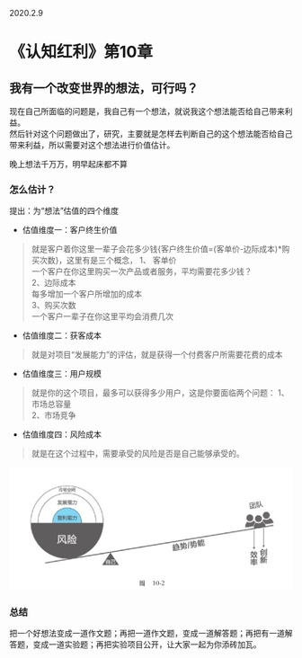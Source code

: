 2020.2.9

# 《认知红利》第10章
## 我有一个改变世界的想法，可行吗？
现在自己所面临的问题是，我自己有一个想法，就说我这个想法能否给自己带来利益。  
然后针对这个问题做出了，研究，主要就是怎样去判断自己的这个想法能否给自己带来利益，所以需要对这个想法进行价值估计。  

晚上想法千万万，明早起床都不算
### 怎么估计？  
提出：为“想法”估值的四个维度  
- 估值维度一：客户终生价值  

>就是客户着你这里一辈子会花多少钱{客户终生价值=(客单价-边际成本)*购买次数}，这里有是三个概念，
1、 客单价  
一个客户在你这里购买一次产品或者服务，平均需要花多少钱？  
2、边际成本  
每多增加一个客户所增加的成本  
3、购买次数  
一个客户一辈子在你这里平均会消费几次  

- 估值维度二：获客成本  
>就是对项目“发展能力”的评估，就是获得一个付费客户所需要花费的成本  

- 估值维度三：用户规模  
>就是你的这个项目，最多可以获得多少用户，这是你要面临两个问题：
1、市场总容量    
2、市场竞争  

- 估值维度四：风险成本  
>就是在这个过程中，需要承受的风险是否是自己能够承受的。  

![全面认识想法](./pictures/全面分析想法.png)

### 总结
把一个好想法变成一道作文题；再把一道作文题，变成一道解答题；再把有一道解答题，变成一道实验题；再把实验项目公开，让大家一起为你添砖加瓦。